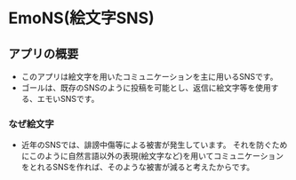 # EmoNS(絵文字SNS)

## アプリの概要

- このアプリは絵文字を用いたコミュニケーションを主に用いるSNSです。
- ゴールは、既存のSNSのように投稿を可能とし、返信に絵文字等を使用する、エモいSNSです。

### なぜ絵文字

- 近年のSNSでは、誹謗中傷等による被害が発生しています。
それを防ぐためにこのように自然言語以外の表現(絵文字など)を用いてコミュニケーションをとれるSNSを作れば、そのような被害が減ると考えたからです。

